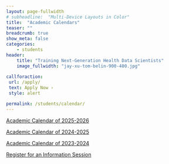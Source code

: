 ```yaml
---
layout: page-fullwidth
# subheadline:  "Multi-Device Layouts in Color"
title:  "Academic Calendars"
teaser: ""
breadcrumb: true
show_meta: false
categories:
    - students
header:
    title: "Training Next-Generation Health Data Scientists"
    image_fullwidth: "jay-xu-tom-belin-900-400.jpg"
    
callforaction:
 url: /apply/
 text: Apply Now ›
 style: alert

permalink: /students/calendar/
---
```


<a href="https://ucla-mdsh.github.io/docs/MDSH_AcademicCalendar_2025_2026.pdf">Academic Calendar of 2025-2026 </a>

<a href="https://ucla-mdsh.github.io/docs/MDSH_AcademicCalendar_2024_2025.pdf">Academic Calendar of 2024-2025 </a>

<a href="https://ucla-mdsh.github.io/docs/MDSH_AcademicCalendar_2023_2024_MPH-HP_v2.pdf">Academic Calendar of 2023-2024 </a>

<div class="row t60 b60">
        <div class="small-12 text-center columns">
            <a class="button large radius info" href="https://ucla.zoom.us/meeting/register/wm_KBmloQRuGWZfXj8qIjQ">Register for an Information Session</a>
        </div><!-- /.small-12.columns -->
</div><!-- /.row -->

